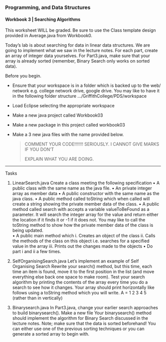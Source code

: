 ### Programming, and Data Structures
#### Workbook 3 | Searching Algorithms

This worksheet WILL be graded. Be sure to use the Class template design provided in Average.java from Workbook0.

Today’s lab is about searching for data in linear data structures. We are going to implement what we saw in the lecture notes. For each part, create an array of integer data yourselves. For Part3.java, make sure that your array is already sorted (remember, Binary Search only works on sorted data).

Before you begin.

- Ensure that your workspace is in a folder which is backed up to the web/ network e.g. college network drive, google drive. You may like to have it in the following folder structure …/GriffithCollege/PDS/workspace
- Load Eclipse selecting the appropriate workspace
- Make a new java project called Workbook03
- Make a new package in this project called workbook03
- Make a 3 new java files with the name provided below.

  > COMMENT YOUR CODE!!!!!!! SERIOUSLY. I CANNOT GIVE MARKS IF YOU DON’T
  >
  > EXPLAIN WHAT YOU ARE DOING.

---

Tasks

1. LinearSearch.java Create a class meeting the following specification
   • A public class with the same name as the java file.
   • An private integer array as member data
   • A public constructor with the same name as the java class.
   • A public method called toString which when called will create a string showing the private member data of the class.
   • A public method called search with accepts a variable valueToBeFound as a parameter. It will search the integer array for the value and return either the location if it finds it or -1 if it does not. You may like to call the toString method to show how the private member data of the class is being updated.  
   • A public main method which
   i. Creates an object of the class
   ii. Calls the methods of the class on this object i.e. searches for a specified value in the array
   iii. Prints out the changes made to the objects
   • Do part i and ii a few times.

2. SelfOrganisingSearch.java Let’s implement an example of Self Organising Search Rewrite your search() method, but this time, each time an item is found, move it to the first position in the list (and move everything else back one space to make room). Test your search algorithm by printing the contents of the array every time you do a search to see how it changes. Your array should print horizontally like follows using a toString method which you will write. A = 1 2 3 4 5 (rather than in vertically)

3. Binarysearch.java In Part3.java, change your earlier search approaches to build binarysearch(). Make a new file Your binarysearch() method should implement the algorithm for Binary Search discussed in the lecture notes. Note; make sure that the data is sorted beforehand! You can either use one of the previous sorting techniques or you can generate a sorted array to begin with.
